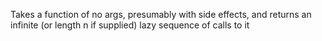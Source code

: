   Takes a function of no args, presumably with side effects, and
  returns an infinite (or length n if supplied) lazy sequence of calls
  to it